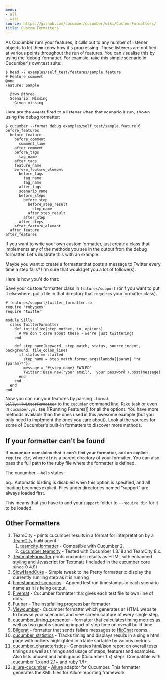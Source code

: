 ```yaml
---
menu:
- all
- wiki
source: https://github.com/cucumber/cucumber/wiki/Custom-Formatters/
title: Custom Formatters
---
```


As Cucumber runs your features, it calls out to any number of listener objects to let them know how it's progressing. These listeners are notified at various points throughout the run of features. You can visualise this by using the 'debug' formatter. For example, take this simple scenario in Cucumber's own test suite:

    $ head -7 examples/self_test/features/sample.feature
    # Feature comment
    @one
    Feature: Sample

      @two @three
      Scenario: Missing
        Given missing

Here are the events fired to a listener when that scenario is run, shown using the debug formatter:

    $ cucumber --format debug examples/self_test/sample.feature:6
    before_features
      before_feature
        before_comment
          comment_line
        after_comment
        before_tags
          tag_name
        after_tags
        feature_name
        before_feature_element
          before_tags
            tag_name
            tag_name
          after_tags
          scenario_name
          before_steps
            before_step
              before_step_result
                step_name
              after_step_result
            after_step
          after_steps
        after_feature_element
      after_feature
    after_features

If you want to write your own custom formatter, just create a class that implements any of the methods you see in the output from the debug formatter. Let's illustrate this with an example.

Maybe you want to create a formatter that posts a message to Twitter every time a step fails? (I'm sure that would get you a lot of followers).

Here is how you'd do that:

Save your custom formatter class in <code>features/support</code> (or if you want to put it elsewhere, put a file in that directory that <code>require</code>s your formatter class).

    # features/support/twitter_formatter.rb
    require 'rubygems'
    require 'twitter'

    module Silly
      class TwitterFormatter
        def initialize(step_mother, io, options)
          # We don't care about these - we're just twittering!
        end

        def step_name(keyword, step_match, status, source_indent, background, file_colon_line)
          if status == :failed
            step_name = step_match.format_args(lambda{|param| "*#{param}*"})
            message = "#{step_name} FAILED"
            Twitter::Base.new('your email', 'your password').post(message)
          end
        end
      end
    end

Now you can run your features by passing <code>-~~format Silly::TwitterFormatter</code> to the <code>cucumber</code> command line, Rake task or even in <code>cucumber.yml</code>~~ see \[\[Running Features\]\] for all the options. You have more methods available than the ones used in this awesome example (but you only need to implement the ones you care about). Look at the sources for some of Cucumber's built-in formatters to discover more methods.

If your formatter can't be found
--------------------------------

If cucumber complains that it can't find your formatter, add an explicit <code>--require dir</code>, where <code>dir</code> is a parent directory of your formatter. You can also pass the full path to the ruby file where the formatter is defined.

The cucumber <code>--help</code> states:

bq.. Automatic loading is disabled when this option is specified, and all loading becomes explicit. Files under directories named "support" are always loaded first.

This means that you have to add your <code>support</code> folder to <code>--require dir</code> for it to be loaded.

Other Formatters
----------------

1.  TeamCity - prints cucumber results in a format for interpretation by a [TeamCity](http://www.jetbrains.com/teamcity/index.html) build agent.
    1.  [teamcity\_formatter](https://github.com/kevinrood/teamcity_formatter) - Compatible with Cucumber 2.
    2.  [cucumber\_teamcity](https://github.com/ankurcha/cucumber_teamcity/) - Tested with Cucumber 1.3.18 and TeamCity 8.x.
2.  [TextmateFormatter](http://github.com/raldred/cucumber_textmate/) prints cucumber results as HTML with enhanced styling and Javascript for Textmate (Included in the cucumber core since 0.4.5)
3.  [SlowHandCuke](http://github.com/moredip/SlowHandCuke) - Simple tweak to the Pretty formatter to display the currently running step as it is running
4.  [timestamped-scenarios](https://github.com/moredip/timestamped-scenarios) - Append test run timestamps to each scenario name as it is being output.
5.  [Fivemat](https://github.com/tpope/fivemat) - Cucumber formatter that gives each test file its own line of dots.
6.  [Fuubar](http://github.com/martinciu/fuubar-cucumber) - The instafailing progress bar formatter
7.  [Viewcumber](https://github.com/versapay/viewcumber) - Cucumber formatter which generates an HTML website to browse your scenarios and view screen capture of every single step.
8.  [cucumber\_timing\_presenter](https://github.com/distributedlife/cucumber_timing_presenter) - formatter that calculates timing metrics as well as two graphs showing impact of step time on overall build time.
9.  [Bilgerat](https://github.com/mdsol/bilgerat) - formatter that sends failure messages to [HipChat](https://www.hipchat.com/) rooms.
10. [cucumber\_statistics](https://github.com/alienfast/cucumber_statistics) - Tracks timing and displays results in a single html page with outliers highlighted in a table sortable by various metrics.
11. [cucumber\_characteristics](https://github.com/singram/cucumber_characteristics) - Generates html/json report on overall tests timings as well as timings and usage of steps, features and examples. Also lists unused and ambiguous (Cucumber 1.x) steps. Compatible with cucumber 1.x and 2.1+ and ruby 1.9+.
12. [allure-cucumber](https://github.com/allure-framework/allure-cucumber) - [Allure](https://github.com/allure-framework) adaptor for Cucumber. This formatter generates the XML files for Allure reporting framework.
